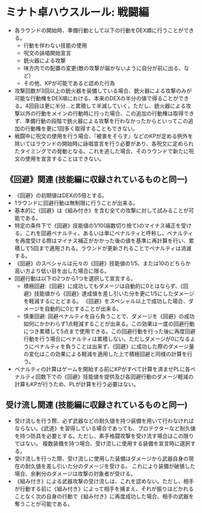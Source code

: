 # ミナト卓ハウスルール: 戦闘編

- 各ラウンドの開始時、準備行動として以下の行動をDEX順に行うことができる。
  - 行動を伴わない技能の使用
  - 呪文の詠唱開始宣言
  - 銃火器による攻撃
  - 味方内での配置の変更(敵の攻撃が届かないように自分が前に出る、など)
  - その他、KPが可能であると認めた行為
- 攻撃回数が3回以上の銃火器を装備している場合、銃火器による攻撃のみが可能な行動権をDEX順における、本来のDEXの半分の値で得ることができる。4回目は更に半分...と累積して半減していく。ただし、銃火器による攻撃以外の行動をメインの行動時に行った場合、この追加の行動権は取得できず、準備行動の段階で銃火器による攻撃を行わなかったからといってこの追加の行動権を更に1回多く取得することもできない。
- 戦闘中に呪文の使用を行う場合、『被害をそらす』などのKPが定める例外を除いてはラウンドの開始時に詠唱宣言を行う必要があり、各呪文に定められたタイミングでの発動となる。これを逃した場合、そのラウンドで新たに呪文の使用を宣言することはできない。

## 《回避》関連 (技能編に収録されているものと同一)

- 《回避》の初期値はDEXの5倍とする。
- 1ラウンドに回避行動は無制限に行うことが出来る。
- 基本的に《回避》は《組み付き》を含む全ての攻撃に対して試みることが可能である。
- 特定の条件下で《回避》技能値の1/10(端数切り捨て)のマイナス補正を受ける。これを回避ペナルティ、あるいは単にペナルティと呼称し、ペナルティを再度受ける際はマイナス補正がかかった後の値を基準に再計算を行い、累積して5回まで適用される。ラウンドが更新されることでペナルティは消滅する。
- 《回避》のスペシャルは元々の《回避》技能値の1/5、または10のどちらか高い方より低い目を出した場合に限る。
- 回避行動は以下の2つから1つを選択して宣言する。
  - 積極回避:《回避》に成功してもダメージは自動的に0とはならず、《回避》技能値から《回避》達成値を差し引いた分を更に1/5にしたダメージを軽減するにとどまる。
  《回避》をスペシャル以上で成功した場合、ダメージを自動的に0とすることが出来る。
  - 慎重回避: 回避ペナルティを自ら負うことで、ダメージを《回避》の成功如何にかかわらず1点軽減することが出来る。この効果は一度の回避行動につき累積して5点まで使用できる。この回避行動を行った後に再度回避行動を行う場合にペナルティは累積しない。ただしダメージが0になるようにペナルティを負うことは出来ず、《回避》に成功した際のダメージ量の変化はこの効果による軽減を適用した上で積極回避と同様の計算を行う。
- ペナルティの計算はゲームを開始する前にKPがすべて計算を済ませPLに各ペナルティ回数下での《回避》技能値を提供及び各回避行動のダメージ軽減の計算もKPが行うため、PLが計算を行う必要はない。

## 受け流し関連 (技能編に収録されているものと同一)

- 受け流しを行う際、必ず武器などの耐久値を持つ装備を用いて行わなければならない。《武道》を習得している場合であっても、プロテクターなど耐久値を持つ防具を必要とする。ただし、素手格闘攻撃を受け流す場合はこの限りではない。
  複数装備を持つ場合、受け流しに使用する装備を宣言時に選択する。
- 受け流しを行った際、受け流しに使用した装備はダメージから武器自身の現在の耐久値を差し引いた分のダメージを受ける。
  これにより装備が破損した場合、余剰分のダメージは攻撃の対象者が受ける。
- 《組み付き》による武器攻撃の受け流しは、これを認めない。ただし、相手が行動する前に《組み付き》によって相手を捕まえ、それが振りほどかれることなく次の自身の行動で《組み付き》に再度成功した場合、相手の武器を奪うことが可能である。
